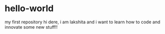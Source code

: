 # hello-world
my first repository
hi dere, i am lakshita and i want to learn how to code and innovate some new stuff!!
